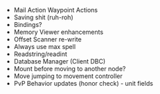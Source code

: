   * Mail Action Waypoint Actions
  * Saving shit (ruh-roh)
  * Bindings?
  * Memory Viewer enhancements
  * Offset Scanner re-write
  * Always use max spell
  * Readstring/readint
  * Database Manager (Client DBC)
  * Mount before moving to another node?
  * Move jumping to movement controller
  * PvP Behavior updates (honor check) - unit fields